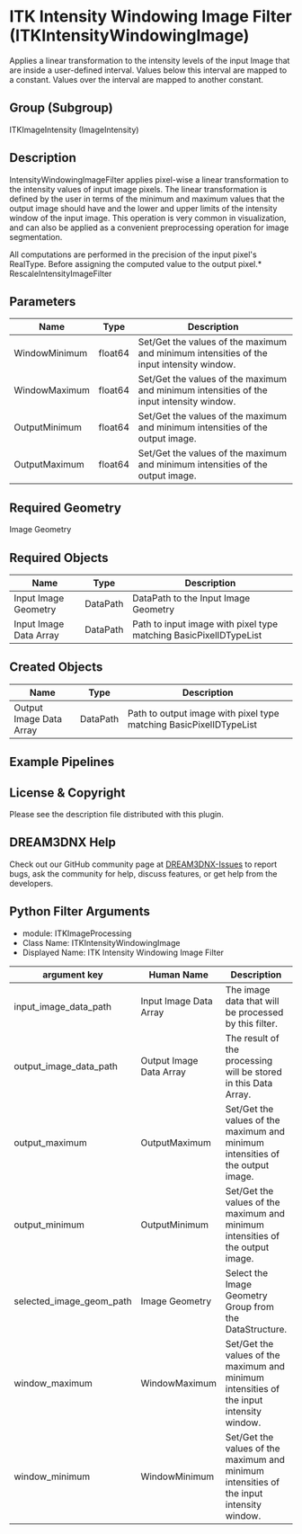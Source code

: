 # ITK Intensity Windowing Image Filter (ITKIntensityWindowingImage)

Applies a linear transformation to the intensity levels of the input Image that are inside a user-defined interval. Values below this interval are mapped to a constant. Values over the interval are mapped to another constant.

## Group (Subgroup)

ITKImageIntensity (ImageIntensity)

## Description

IntensityWindowingImageFilter applies pixel-wise a linear transformation to the intensity values of input image pixels. The linear transformation is defined by the user in terms of the minimum and maximum values that the output image should have and the lower and upper limits of the intensity window of the input image. This operation is very common in visualization, and can also be applied as a convenient preprocessing operation for image segmentation.

All computations are performed in the precision of the input pixel's RealType. Before assigning the computed value to the output pixel.* RescaleIntensityImageFilter

## Parameters

| Name | Type | Description |
|------|------|-------------|
| WindowMinimum | float64 | Set/Get the values of the maximum and minimum intensities of the input intensity window. |
| WindowMaximum | float64 | Set/Get the values of the maximum and minimum intensities of the input intensity window. |
| OutputMinimum | float64 | Set/Get the values of the maximum and minimum intensities of the output image. |
| OutputMaximum | float64 | Set/Get the values of the maximum and minimum intensities of the output image. |

## Required Geometry

Image Geometry

## Required Objects

| Name |Type | Description |
|-----|------|-------------|
| Input Image Geometry | DataPath | DataPath to the Input Image Geometry |
| Input Image Data Array | DataPath | Path to input image with pixel type matching BasicPixelIDTypeList |

## Created Objects

| Name |Type | Description |
|-----|------|-------------|
| Output Image Data Array | DataPath | Path to output image with pixel type matching BasicPixelIDTypeList |

## Example Pipelines


## License & Copyright

Please see the description file distributed with this plugin.


## DREAM3DNX Help

Check out our GitHub community page at [DREAM3DNX-Issues](https://github.com/BlueQuartzSoftware/DREAM3DNX-Issues) to report bugs, ask the community for help, discuss features, or get help from the developers.

## Python Filter Arguments

+ module: ITKImageProcessing
+ Class Name: ITKIntensityWindowingImage
+ Displayed Name: ITK Intensity Windowing Image Filter

| argument key | Human Name | Description | Parameter Type |
|--------------|------------|-------------|----------------|
| input_image_data_path | Input Image Data Array | The image data that will be processed by this filter. | complex.ArraySelectionParameter |
| output_image_data_path | Output Image Data Array | The result of the processing will be stored in this Data Array. | complex.DataObjectNameParameter |
| output_maximum | OutputMaximum | Set/Get the values of the maximum and minimum intensities of the output image. | complex.Float64Parameter |
| output_minimum | OutputMinimum | Set/Get the values of the maximum and minimum intensities of the output image. | complex.Float64Parameter |
| selected_image_geom_path | Image Geometry | Select the Image Geometry Group from the DataStructure. | complex.GeometrySelectionParameter |
| window_maximum | WindowMaximum | Set/Get the values of the maximum and minimum intensities of the input intensity window. | complex.Float64Parameter |
| window_minimum | WindowMinimum | Set/Get the values of the maximum and minimum intensities of the input intensity window. | complex.Float64Parameter |

